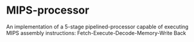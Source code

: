 # MIPS-processor
An implementation of a 5-stage pipelined-processor capable of executing MIPS assembly instructions: Fetch-Execute-Decode-Memory-Write Back
